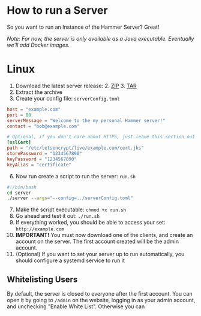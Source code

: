 # How to run a Server

So you want to run an Instance of the Hammer Server? Great!

_Note: For now, the server is only available as a Java executable. Eventually we'll add Docker images._

# Linux
1. Download the latest server release:
   2. [ZIP](https://github.com/Wavesonics/hammer-editor/releases/latest/download/server.zip)
   3. [TAR](https://github.com/Wavesonics/hammer-editor/releases/latest/download/server.tar)
4. Extract the archive
5. Create your config file: `serverConfig.toml`
```toml
host = "example.com"
port = 80
serverMessage = "Welcome to the my personal Hammer server!"
contact = "bob@example.com"

# Optional, if you don't care about HTTPS, just leave this section out
[sslCert]
path = "/etc/letsencrypt/live/example.com/cert.jks"
storePassword = "1234567890"
keyPassword = "1234567890"
keyAlias = "certificate"
```
6. Now run create a script to run the server: `run.sh`
```bash
#!/bin/bash
cd server
./server --args="--config=../serverConfig.toml"
```
7. Make the script executable: `chmod +x run.sh`
8. Go ahead and test it out: `./run.sh`
9. If everything worked, you should be able to access your set: `http://example.com`
10. **IMPORTANT!** You must now download one of the clients, and create an account on the server. The first account created will be the admin account.
10. (Optional) If you want to set your server up to run automatically, you should configure a systemd service to run it

## Whitelisting Users
By default, the server is closed to everyone after the first account. You can open it by going to `/admin` on the website, logging in as your admin account, and unchecking "Enable White List". Otherwise you can